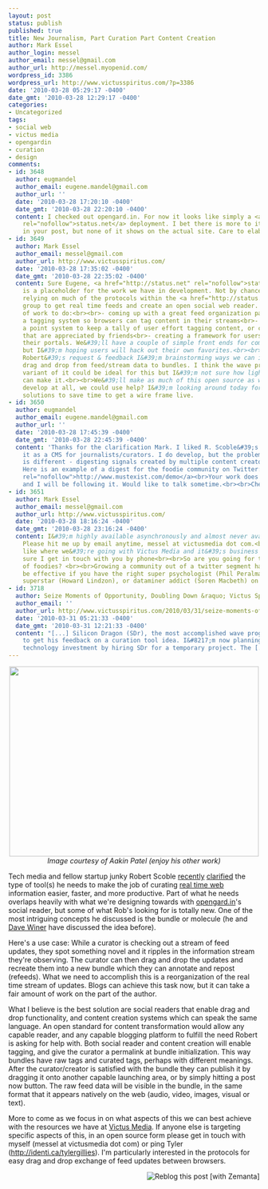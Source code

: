 ```yaml
---
layout: post
status: publish
published: true
title: New Journalism, Part Curation Part Content Creation
author: Mark Essel
author_login: messel
author_email: messel@gmail.com
author_url: http://messel.myopenid.com/
wordpress_id: 3386
wordpress_url: http://www.victusspiritus.com/?p=3386
date: '2010-03-28 05:29:17 -0400'
date_gmt: '2010-03-28 12:29:17 -0400'
categories:
- Uncategorized
tags:
- social web
- victus media
- opengardin
- curation
- design
comments:
- id: 3648
  author: eugmandel
  author_email: eugene.mandel@gmail.com
  author_url: ''
  date: '2010-03-28 17:20:10 -0400'
  date_gmt: '2010-03-28 22:20:10 -0400'
  content: I checked out opengard.in. For now it looks like simply a <a href="http://status.net"
    rel="nofollow">status.net</a> deployment. I bet there is more to it, as implied
    in your post, but none of it shows on the actual site. Care to elaborate? <br>Thanks,<br>  -Eugene
- id: 3649
  author: Mark Essel
  author_email: messel@gmail.com
  author_url: http://www.victusspiritus.com/
  date: '2010-03-28 17:35:02 -0400'
  date_gmt: '2010-03-28 22:35:02 -0400'
  content: Sure Eugene, <a href="http://status.net" rel="nofollow">status.net</a>
    is a placeholder for the work we have in development. Not by chance, we&#39;re
    relying on much of the protocols within the <a href="http://status.net" rel="nofollow">status.net</a>
    group to get real time feeds and create an open social web reader. We have plenty
    of work to do:<br><br>- coming up with a great feed organization page<br>- adding
    a tagging system so browsers can tag content in their streams<br>- developing
    a point system to keep a tally of user effort tagging content, or creating bundles
    that are appreciated by friends<br>- creating a framework for users to customize
    their portals. We&#39;ll have a couple of simple front ends for compressed browsing
    but I&#39;m hoping users will hack out their own favorites.<br><br>Now after reading
    Robert&#39;s request & feedback I&#39;m brainstorming ways we can integrate easy
    drag and drop from feed/stream data to bundles. I think the wave protocol or a
    variant of it could be ideal for this but I&#39;m not sure how light weight we
    can make it.<br><br>We&#39;ll make as much of this open source as we can. Do you
    develop at all, we could use help? I&#39;m looking around today for open source
    solutions to save time to get a wire frame live.
- id: 3650
  author: eugmandel
  author_email: eugene.mandel@gmail.com
  author_url: ''
  date: '2010-03-28 17:45:39 -0400'
  date_gmt: '2010-03-28 22:45:39 -0400'
  content: 'Thanks for the clarification Mark. I liked R. Scoble&#39;s post - I see
    it as a CMS for journalists/curators. I do develop, but the problem I&#39;m after
    is different - digesting signals created by multiple content creators and curators.
    Here is an example of a digest for the foodie community on Twitter: <a href="http://www.mustexist.com/demo"
    rel="nofollow">http://www.mustexist.com/demo</a><br>Your work does look interesting
    and I will be following it. Would like to talk sometime.<br><br>Cheers,<br>  -Eugene'
- id: 3651
  author: Mark Essel
  author_email: messel@gmail.com
  author_url: http://www.victusspiritus.com/
  date: '2010-03-28 18:16:24 -0400'
  date_gmt: '2010-03-28 23:16:24 -0400'
  content: I&#39;m highly available asynchronously and almost never available otherwise.
    Please hit me up by email anytime, messel at victusmedia dot com.<br><br>If you
    like where we&#39;re going with Victus Media and it&#39;s business I&#39;ll make
    sure I get in touch with you by phone<br><br>So are you going for the StockTwits
    of foodies? <br><br>Growing a community out of a twitter segment has proven to
    be effective if you have the right super psychologist (Phil Peralman) or community
    superstar (Howard Lindzon), or dataminer addict (Soren Macbeth) on your side.
- id: 3718
  author: Seize Moments of Opportunity, Doubling Down &raquo; Victus Spiritus
  author_email: ''
  author_url: http://www.victusspiritus.com/2010/03/31/seize-moments-of-opportunity-doubling-down/
  date: '2010-03-31 05:21:33 -0400'
  date_gmt: '2010-03-31 12:21:33 -0400'
  content: "[...] Silicon Dragon (SDr), the most accomplished wave programmer I know
    to get his feedback on a curation tool idea. I&#8217;m now planning to make a
    technology investment by hiring SDr for a temporary project. The [...]"
---
```

<p style="text-align: center;"><a href="http://aakin.com/"><img class="aligncenter size-full wp-image-3390" title="Aakin.com" src="http://www.victusspiritus.com/wp-content/uploads/2010/03/Aakin.com_.jpg" alt="" width="500" height="380" /></a><br />
<em> Image courtesy of Aakin Patel (enjoy his other work)</em></p>
<p>Tech media and fellow startup junky Robert Scoble <a href="http://scobleizer.com/2010/03/27/the-seven-needs-of-real-time-curators/">recently</a> <a href="http://www.cinchcast.com/scobleizer/35985">clarified</a> the type of tool(s) he needs to make the job of curating <a class="zem_slink" title="real-time web" rel="homepage" href="http://www.readwriteweb.com/archives/introduction_to_the_real_time_web.php">real time web</a> information easier, faster, and more productive. Part of what he needs overlaps heavily with what we're designing towards with <a href="http://opengard.in">opengard.in</a>'s social reader, but some of what Rob's looking for is totally new. One of the most intriguing concepts he discussed is the bundle or molecule (he and <a class="zem_slink" title="Dave Winer" rel="homepage" href="http://scripting.com">Dave Winer</a> have discussed the idea before).</p>
<p>Here's a use case: While a curator is checking out a stream of feed updates, they spot something novel and it ripples in the information stream they're observing. The curator can then drag and drop the updates and recreate them into a new bundle which they can annotate and repost (refeeds). What we need to accomplish this is a reorganization of the real time stream of updates. Blogs can achieve this task now, but it can take a fair amount of work on the part of the author.</p>
<p>What I believe is the best solution are social readers that enable drag and drop functionality, and content creation systems which can speak the same language. An open standard for content transformation would allow any capable reader, and any capable blogging platform to fulfill the need Robert is asking for help with. Both social reader and content creation will enable tagging, and give the curator a permalink at bundle initialization. This way bundles have raw tags and curated tags, perhaps with different meanings. After the curator/creator is satisfied with the bundle they can publish it by dragging it onto another capable launching area, or by simply hitting a post now button. The raw feed data will be visible in the bundle, in the same format that it appears natively on the web (audio, video, images, visual or text).</p>
<p>More to come as we focus in on what aspects of this we can best achieve with the resources we have at <a href="http://victusmedia.com">Victus Media</a>. If anyone else is targeting specific aspects of this, in an open source form please get in touch with myself (messel at victusmedia dot com) or ping Tyler (<a href="http://identi.ca/tylergillies">http://identi.ca/tylergillies</a>). I'm particularly interested in the protocols for easy drag and drop exchange of feed updates between browsers.</p>
<div class="zemanta-pixie" style="margin-top: 10px; height: 15px;"><a class="zemanta-pixie-a" title="Reblog this post [with Zemanta]" href="http://reblog.zemanta.com/zemified/78d2608e-1663-431f-a994-6aa5ddd2d571/"><img class="zemanta-pixie-img" style="border: none; float: right;" src="http://img.zemanta.com/reblog_e.png?x-id=78d2608e-1663-431f-a994-6aa5ddd2d571" alt="Reblog this post [with Zemanta]" /></a><span class="zem-script more-related pretty-attribution"><script src="http://static.zemanta.com/readside/loader.js" type="text/javascript"></script></span></div>
